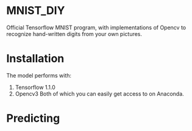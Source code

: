 # MNIST_DIY
Official Tensorflow MNIST program, 
with implementations of Opencv to recognize hand-written digits from your own pictures.


# Installation
The model performs with:
1) Tensorflow 1.1.0
2) Opencv3
Both of which you can easily get access to on Anaconda.

# Predicting
